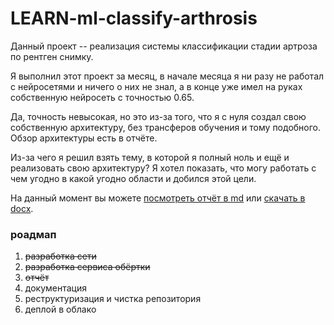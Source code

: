 # LEARN-ml-classify-arthrosis

Данный проект -- реализация системы классификации стадии артроза по рентген снимку.

Я выполнил этот проект за месяц, в начале месяца я ни разу не работал с нейросетями и ничего о них не знал, а в конце уже имел на руках собственную нейросеть с точностью 0.65.

Да, точность невысокая, но это из-за того, что я с нуля создал свою собственную архитектуру, без трансферов обучения и тому подобного. Обзор архитектуры есть в отчёте.

Из-за чего я решил взять тему, в которой я полный ноль и ещё и реализовать свою архитектуру? Я хотел показать, что могу работать с чем угодно в какой угодно области и добился этой цели.

На данный момент вы можете [посмотреть отчёт в md](documents/report.md) или [скачать в docx](documents/отчёт%202024.docx).

### роадмап
1. ~~разработка сети~~
2. ~~разработка сервиса обёртки~~
3. ~~отчёт~~
4. документация
5. реструктуризация и чистка репозитория
6. деплой в облако
